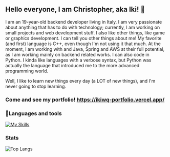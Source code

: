 ## Hello everyone, I am Christopher, aka Iki! 👋
I am an 19-year-old backend developer living in Italy. I am very passionate about anything that has to do with technology; currently, I am working on small projects and web development stuff. I also like other things, like game or graphics development.
I can tell you other things about me! My favorite (and first) language is C++, even though I'm not using it that much. At the moment, I am working with and Java, Spring and AWS at their full potential, as I am working mainly on backend related works. I can also code in Python. I kinda like languages with a verbose syntax, but Python was actually the language that introduced me to the more advanced programming world.

Well, I like to learn new things every day (a LOT of new things), and I'm never going to stop learning.

### Come and see my portfolio! https://ikiwq-portfolio.vercel.app/

### 🧰Languages and tools
 [![My Skills](https://skillicons.dev/icons?i=java,cpp,python,javascript,typescript,html,css,angular,rxjs,react,redux,spring,flask,nodejs,mysql,firebase,mongodb,nginx,linux,unity,tensorflow,git&theme=light)](https://skillicons.dev)
 
### Stats
 ![Top Langs](https://github-readme-stats.vercel.app/api/top-langs/?username=ikiwq&hide=css,scss,html&theme=tokyonight)
 


<!--
**ikiwq/ikiwq** is a ✨ _special_ ✨ repository because its `README.md` (this file) appears on your GitHub profile.

Here are some ideas to get you started:

- 🔭 I’m currently working on ...
- 🌱 I’m currently learning ...
- 👯 I’m looking to collaborate on ...
- 🤔 I’m looking for help with ...
- 💬 Ask me about ...
- 📫 How to reach me: ...
- 😄 Pronouns: ...
- ⚡ Fun fact: ...
-->
